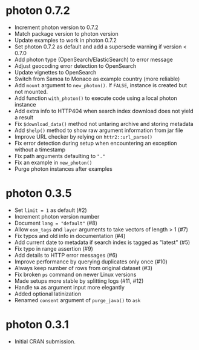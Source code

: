 # photon 0.7.2

* Increment photon version to 0.7.2
* Match package version to photon version
* Update examples to work in photon 0.7.2
* Set photon 0.7.2 as default and add a supersede warning if version < 0.7.0
* Add photon type (OpenSearch/ElasticSearch) to error message
* Adjust geocoding error detection to OpenSearch
* Update vignettes to OpenSearch
* Switch from Samoa to Monaco as example country (more reliable)
* Add `mount` argument to `new_photon()`. If `FALSE`, instance is created but not mounted.
* Add function `with_photon()` to execute code using a local photon instance
* Add extra info to HTTP404 when search index download does not yield a result
* Fix `$download_data()` method not untaring archive and storing metadata
* Add `$help()` method to show raw argument information from jar file
* Improve URL checker by relying on `httr2::url_parse()`
* Fix error detection during setup when encountering an exception without a timestamp
* Fix path arguments defaulting to `"."`
* Fix an example in `new_photon()`
* Purge photon instances after examples


# photon 0.3.5

* Set `limit = 1` as default (#2)
* Increment photon version number
* Document `lang = "default"` (#8)
* Allow `osm_tags` and `layer` arguments to take vectors of length > 1 (#7)
* Fix typos and old info in documentation (#4)
* Add current date to metadata if search index is tagged as "latest" (#5)
* Fix typo in range assertion (#9)
* Add details to HTTP error messages (#6)
* Improve performance by querying duplicates only once (#10)
* Always keep number of rows from original dataset (#3)
* Fix broken `ps` command on newer Linux versions
* Made setups more stable by splitting logs (#11, #12)
* Handle `NA` as argument input more elegantly
* Added optional latinization
* Renamed `consent` argument of `purge_java()` to `ask`

# photon 0.3.1

* Initial CRAN submission.
